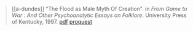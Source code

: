 > [[a-dundes]] "The Flood as Male Myth Of Creation". in *From Game to War : And Other Psychoanalytic Essays on Folklore*. University Press of Kentucky, 1997. [pdf](a-dundes1997a.pdf) [proquest](http://ebookcentral.proquest.com/lib/uh/detail.action?docID=1915569)